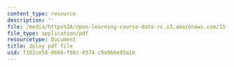 ```yaml
---
content_type: resource
description: ''
file: /media/https%3A/open-learning-course-data-rc.s3.amazonaws.com/15-s50-how-to-win-at-texas-holdem-poker-january-iap-2016/f102ce580666f88c0574c9a966e95a1b_KTzFk1s2ymE.pdf
file_type: application/pdf
resourcetype: Document
title: 3play pdf file
uid: f102ce58-0666-f88c-0574-c9a966e95a1b
---
```

